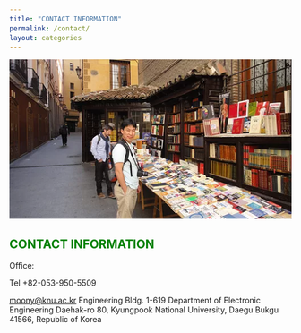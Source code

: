 ```yaml
---
title: "CONTACT INFORMATION"
permalink: /contact/
layout: categories
---
```


<p align="center"><img src="/assets/images/professor.jpg" width="650"></p>

## <span style="color:green">CONTACT INFORMATION</span>

Office:

Tel +82-053-950-5509

moony@knu.ac.kr
Engineering Bldg. 1-619
Department of Electronic Engineering 
Daehak-ro 80, 
Kyungpook National University,
Daegu Bukgu 41566, Republic of Korea

